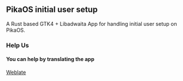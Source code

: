 ## PikaOS initial user setup
A Rust based GTK4 + Libadwaita App
for handling initial user setup on PikaOS.

### Help Us

#### You can help by translating the app
[Weblate](https://hosted.weblate.org/projects/pikaos/pika-first-setup/)
